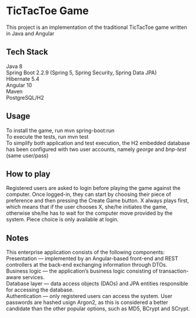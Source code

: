 # TicTacToe Game

This project is an implementation of the traditional TicTacToe game written in Java and Angular


## Tech Stack

Java 8\
Spring Boot 2.2.9 (Spring 5, Spring Security, Spring Data JPA)\
Hibernate 5.4\
Angular 10\
Maven\
PostgreSQL/H2


## Usage

To install the game, run mvn spring-boot:run\
To execute the tests, run mvn test\
To simplify both application and test execution, the H2 embedded database has been configured with two user accounts, namely *george* and *bnp-test* (same user/pass)


## How to play
Registered users are asked to login before playing the game against the computer. Once logged-in, they can start by choosing their piece of preference and then pressing the Create Game button. 
X always plays first, which means that if the user chooses X, she/he initiates the game, otherwise she/he has to wait for the computer move provided by the system. Piece choice is only available at login.


## Notes
This enterprise application consists of the following components:\
Presentation — implemented by an Angular-based front-end and REST controllers at the back-end exchanging information through DTOs.\
Business logic — the application’s business logic consisting of transaction-aware services.\
Database layer — data access objects (DAOs) and JPA entities responsible for accessing the database.\
Authentication — only registered users can access the system. User passwords are hashed usign Argon2, as this is considered a better candidate than the other popular options, such as MD5, BCrypt and SCrypt.


